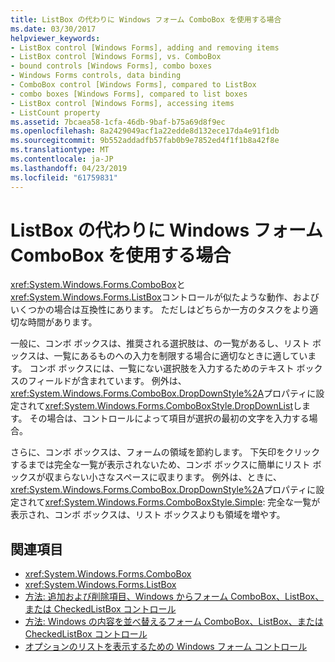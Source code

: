 ```yaml
---
title: ListBox の代わりに Windows フォーム ComboBox を使用する場合
ms.date: 03/30/2017
helpviewer_keywords:
- ListBox control [Windows Forms], adding and removing items
- ListBox control [Windows Forms], vs. ComboBox
- bound controls [Windows Forms], combo boxes
- Windows Forms controls, data binding
- ComboBox control [Windows Forms], compared to ListBox
- combo boxes [Windows Forms], compared to list boxes
- ListBox control [Windows Forms], accessing items
- ListCount property
ms.assetid: 7bcaea58-1cfa-46db-9baf-b75a69d8f9ec
ms.openlocfilehash: 8a2429049acf1a22edde8d132ece17da4e91f1db
ms.sourcegitcommit: 9b552addadfb57fab0b9e7852ed4f1f1b8a42f8e
ms.translationtype: MT
ms.contentlocale: ja-JP
ms.lasthandoff: 04/23/2019
ms.locfileid: "61759831"
---
```

# <a name="when-to-use-a-windows-forms-combobox-instead-of-a-listbox"></a>ListBox の代わりに Windows フォーム ComboBox を使用する場合
<xref:System.Windows.Forms.ComboBox>と<xref:System.Windows.Forms.ListBox>コントロールが似たような動作、およびいくつかの場合は互換性にあります。 ただしはどちらか一方のタスクをより適切な時間があります。  
  
 一般に、コンボ ボックスは、推奨される選択肢は、の一覧があるし、リスト ボックスは、一覧にあるものへの入力を制限する場合に適切なときに適しています。 コンボ ボックスには、一覧にない選択肢を入力するためのテキスト ボックスのフィールドが含まれています。 例外は、<xref:System.Windows.Forms.ComboBox.DropDownStyle%2A>プロパティに設定されて<xref:System.Windows.Forms.ComboBoxStyle.DropDownList>します。 その場合は、コントロールによって項目が選択の最初の文字を入力する場合。  
  
 さらに、コンボ ボックスは、フォームの領域を節約します。 下矢印をクリックするまでは完全な一覧が表示されないため、コンボ ボックスに簡単にリスト ボックスが収まらない小さなスペースに収まります。 例外は、ときに、<xref:System.Windows.Forms.ComboBox.DropDownStyle%2A>プロパティに設定されて<xref:System.Windows.Forms.ComboBoxStyle.Simple>: 完全な一覧が表示され、コンボ ボックスは、リスト ボックスよりも領域を増やす。  
  
## <a name="see-also"></a>関連項目

- <xref:System.Windows.Forms.ComboBox>
- <xref:System.Windows.Forms.ListBox>
- [方法: 追加および削除項目、Windows からフォーム ComboBox、ListBox、または CheckedListBox コントロール](add-and-remove-items-from-a-wf-combobox.md)
- [方法: Windows の内容を並べ替えるフォーム ComboBox、ListBox、または CheckedListBox コントロール](sort-the-contents-of-a-wf-combobox-listbox-or-checkedlistbox-control.md)
- [オプションのリストを表示するための Windows フォーム コントロール](windows-forms-controls-used-to-list-options.md)
